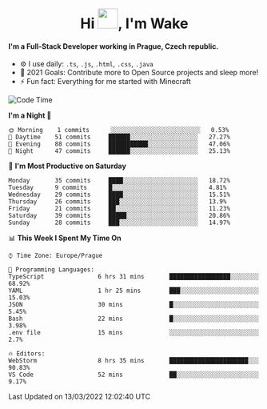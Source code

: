 <h1 align="center">Hi <img src="https://raw.githubusercontent.com/MrWakeCZ/MrWakeCZ/master/Hi.gif" width="40px" />, I'm Wake</h1>

#### I'm a Full-Stack Developer working in Prague, Czech republic.
- ⚙️ I use daily: `.ts`, `.js`, `.html`, `.css`, `.java`
- 🥅 2021 Goals: Contribute more to Open Source projects and sleep more!
- ⚡ Fun fact: Everything for me started with Minecraft

<!--START_SECTION:waka-->
![Code Time](http://img.shields.io/badge/Code%20Time-2%2C217%20hrs%2044%20mins-blue)

**I'm a Night 🦉** 

```text
🌞 Morning    1 commits      ░░░░░░░░░░░░░░░░░░░░░░░░░   0.53% 
🌆 Daytime    51 commits     ██████░░░░░░░░░░░░░░░░░░░   27.27% 
🌃 Evening    88 commits     ███████████░░░░░░░░░░░░░░   47.06% 
🌙 Night      47 commits     ██████░░░░░░░░░░░░░░░░░░░   25.13%

```
📅 **I'm Most Productive on Saturday** 

```text
Monday       35 commits     ████░░░░░░░░░░░░░░░░░░░░░   18.72% 
Tuesday      9 commits      █░░░░░░░░░░░░░░░░░░░░░░░░   4.81% 
Wednesday    29 commits     ████░░░░░░░░░░░░░░░░░░░░░   15.51% 
Thursday     26 commits     ███░░░░░░░░░░░░░░░░░░░░░░   13.9% 
Friday       21 commits     ██░░░░░░░░░░░░░░░░░░░░░░░   11.23% 
Saturday     39 commits     █████░░░░░░░░░░░░░░░░░░░░   20.86% 
Sunday       28 commits     ███░░░░░░░░░░░░░░░░░░░░░░   14.97%

```


📊 **This Week I Spent My Time On** 

```text
⌚︎ Time Zone: Europe/Prague

💬 Programming Languages: 
TypeScript               6 hrs 31 mins       █████████████████░░░░░░░░   68.92% 
YAML                     1 hr 25 mins        ███░░░░░░░░░░░░░░░░░░░░░░   15.03% 
JSON                     30 mins             █░░░░░░░░░░░░░░░░░░░░░░░░   5.45% 
Bash                     22 mins             █░░░░░░░░░░░░░░░░░░░░░░░░   3.98% 
.env file                15 mins             ░░░░░░░░░░░░░░░░░░░░░░░░░   2.7%

🔥 Editors: 
WebStorm                 8 hrs 35 mins       ██████████████████████░░░   90.83% 
VS Code                  52 mins             ██░░░░░░░░░░░░░░░░░░░░░░░   9.17%

```


 Last Updated on 13/03/2022 12:02:40 UTC
<!--END_SECTION:waka-->
